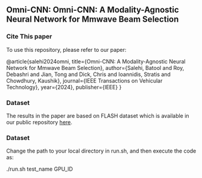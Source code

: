 ## Omni-CNN: Omni-CNN: A Modality-Agnostic Neural Network for Mmwave Beam Selection


### Cite This paper
To use this repository, please refer to our paper: 

@article{salehi2024omni,
  title={Omni-CNN: A Modality-Agnostic Neural Network for Mmwave Beam Selection},
  author={Salehi, Batool and Roy, Debashri and Jian, Tong and Dick, Chris and Ioannidis, Stratis and Chowdhury, Kaushik},
  journal={IEEE Transactions on Vehicular Technology},
  year={2024},
  publisher={IEEE}
}
 
 
### Dataset
The results in the paper are based on FLASH dataset which is available in our public repository [here](https://genesys-lab.org/multimodal-fusion-nextg-v2x-communications).

### Dataset
Change the path to your local directory in run.sh, and then execute the code as:

./run.sh test_name GPU_ID
